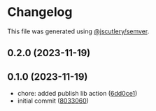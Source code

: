 # Changelog

This file was generated using [@jscutlery/semver](https://github.com/jscutlery/semver).

## 0.2.0 (2023-11-19)




## 0.1.0 (2023-11-19)

* chore: added publish lib action ([6dd0ce1](https://github.com/mohsen-deriv/v2-release/commit/6dd0ce1))
* initial commit ([8033060](https://github.com/mohsen-deriv/v2-release/commit/8033060))

